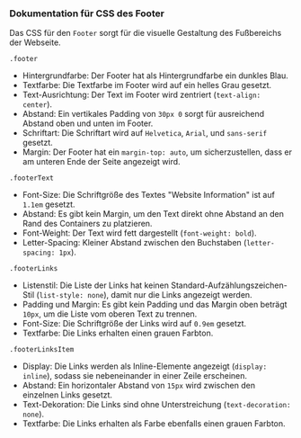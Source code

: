 ### Dokumentation für CSS des Footer

Das CSS für den `Footer` sorgt für die visuelle Gestaltung des Fußbereichs der Webseite.


```
.footer
```
- Hintergrundfarbe: Der Footer hat als Hintergrundfarbe ein dunkles Blau.
- Textfarbe: Die Textfarbe im Footer wird auf ein helles Grau gesetzt.
- Text-Ausrichtung: Der Text im Footer wird zentriert (`text-align: center`).
- Abstand: Ein vertikales Padding von `30px 0` sorgt für ausreichend Abstand oben und unten im Footer.
- Schriftart: Die Schriftart wird auf `Helvetica`, `Arial`, und `sans-serif` gesetzt.
- Margin: Der Footer hat ein `margin-top: auto`, um sicherzustellen, dass er am unteren Ende der Seite angezeigt wird.

```
.footerText
```
- Font-Size: Die Schriftgröße des Textes "Website Information" ist auf `1.1em` gesetzt.
- Abstand: Es gibt kein Margin, um den Text direkt ohne Abstand an den Rand des Containers zu platzieren.
- Font-Weight: Der Text wird fett dargestellt (`font-weight: bold`).
- Letter-Spacing: Kleiner Abstand zwischen den Buchstaben (`letter-spacing: 1px`).

```
.footerLinks
```
- Listenstil: Die Liste der Links hat keinen Standard-Aufzählungszeichen-Stil (`list-style: none`), damit nur die Links angezeigt werden.
- Padding und Margin: Es gibt kein Padding und das Margin oben beträgt `10px`, um die Liste vom oberen Text zu trennen.
- Font-Size: Die Schriftgröße der Links wird auf `0.9em` gesetzt.
- Textfarbe: Die Links erhalten einen grauen Farbton.

```
.footerLinksItem
```

- Display: Die Links werden als Inline-Elemente angezeigt (`display: inline`), sodass sie nebeneinander in einer Zeile erscheinen.
- Abstand: Ein horizontaler Abstand von `15px` wird zwischen den einzelnen Links gesetzt.
- Text-Dekoration: Die Links sind ohne Unterstreichung (`text-decoration: none`).
- Textfarbe: Die Links erhalten als Farbe ebenfalls einen grauen Farbton.


